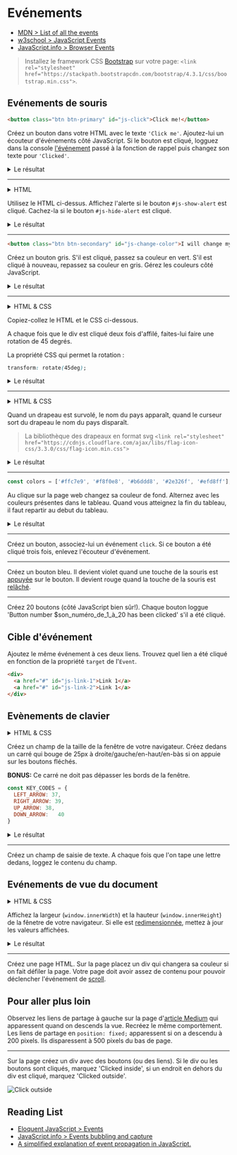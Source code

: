 # Evénements 

+ [MDN > List of all the events](https://developer.mozilla.org/en-US/docs/Web/Events)
+ [w3school > JavaScript Events](https://www.w3schools.com/js/js_events.asp)
+ [JavaScript.info > Browser Events](http://javascript.info/introduction-browser-events)

> Installez le framework CSS [Bootstrap](https://getbootstrap.com/docs/4.3/getting-started/introduction/) sur votre page: `<link rel="stylesheet" href="https://stackpath.bootstrapcdn.com/bootstrap/4.3.1/css/bootstrap.min.css">`.

## Evénements de souris

<!-- Créez un bouton dans votre HTML. Associez-lui un événement `onclick` avec un attribut directement dans HTML. Si le bouton est cliqué, loggez 'Clicked!'.

Créez un bouton dans votre HTML. Avec JavaScript associez à la propriété `onclick` à une fonction qui logge 'Clicked!' si le bouton est cliqué. -->

```html
<button class="btn btn-primary" id="js-click">Click me!</button>
```

Créez un bouton dans votre HTML avec le texte `'Click me'`. 
Ajoutez-lui un écouteur d'événements côté JavaScript. 
Si le bouton est cliqué, logguez dans la console [l'événement](https://developer.mozilla.org/en-US/docs/Web/API/Event) passé à la fonction de rappel puis changez son texte pour `'Clicked'`.

<details>
<summary>Le résultat</summary>

![Result](https://i.ibb.co/bPSrRwR/01-click-me.gif)
</details>

---

<details>
  <summary>HTML</summary>

  ```html
  <button class="btn btn-primary mt-5" id="js-show-alert">Show alert</button>
  <div class="alert alert-primary mt-5" style="display: none;" id="js-alert">
    Hide me!
    <button id="js-hide-alert">✕</button>
  </div>
  ```
</details>

Utilisez le HTML ci-dessus. Affichez l'alerte si le bouton `#js-show-alert` est cliqué. Cachez-la si le bouton `#js-hide-alert` est cliqué.

<details>
<summary>Le résultat</summary>

![Result](https://i.ibb.co/cJBJGTD/04-show-hide-alert.gif)
</details>

---

```html
<button class="btn btn-secondary" id="js-change-color">I will change my color</button>
```

Créez un bouton gris. S'il est cliqué, passez sa couleur en vert. S'il est cliqué à nouveau, repassez sa couleur en gris. Gérez les couleurs côté JavaScript.

<details>
<summary>Le résultat</summary>

![Result](https://i.ibb.co/jy7Wr83/02-change-color.gif)
</details>

---

<details>
  <summary>HTML & CSS</summary>

  ```html
  <div id="js-rotate"></div>
  ```

  ```css
  #js-rotate {
    display: block;
    margin-top: 50px;
    width: 200px;
    height: 200px;
    background-image: linear-gradient(to right top, #d16ba5, #c777b9, #ba83ca, #aa8fd8, #9a9ae1, #8aa7ec, #79b3f4, #69bff8, #52cffe, #41dfff, #46eefa, #5ffbf1);
    transition: .3s all ease;
  }
  ```
</details>

Copiez-collez le HTML et le CSS ci-dessous.

A chaque fois que le div est cliqué deux fois d'affilé, faites-lui faire une rotation de 45 degrés. 

La propriété CSS qui permet la rotation :
```css
transform: rotate(45deg);
```

<details>
<summary>Le résultat</summary>

![Result](https://i.ibb.co/6R3sy89/03-rotate.gif)
</details>

---

<details>
  <summary>HTML & CSS</summary>

  ```html
  <div class="flags">
    <div class="flag flag-icon flag-icon-fr" id="js-flag-fr"></div>
    <div class="flag flag-icon flag-icon-es" id="js-flag-es"></div>
    <div class="flag flag-icon flag-icon-de" id="js-flag-de"></div>
  </div>
  <div id="js-iso-greeting"></div>
  ```

  ```css
  .flags {
    margin-top: 50px;
    display: flex;
  }

  .flag {
    margin-right: 30px;
    width: 100px;
    height: 78px;
    background-size: contain;
  }

  #js-iso-greeting {
    margin-top: 20px;
    font-size: 1.2rem;
    font-weight: bold;
  }
  ```
</details>

Quand un drapeau est survolé, le nom du pays apparaît, quand le curseur sort du drapeau le nom du pays disparaît.
> La bibliothèque des drapeaux en format svg `<link rel="stylesheet" href="https://cdnjs.cloudflare.com/ajax/libs/flag-icon-css/3.3.0/css/flag-icon.min.css">`

<details>
<summary>Le résultat</summary>

![Result](https://i.ibb.co/LZ9FDZ8/05-flags.gif)
</details>

---

```js
const colors = ['#ffc7e9', '#f8f0e8', '#b6ddd8', '#2e326f', '#efd8ff'];
```

Au clique sur la page web changez sa couleur de fond. Alternez avec les couleurs présentes dans le tableau. Quand vous atteignez la fin du tableau, il faut repartir au debut du tableau.

<details>
<summary>Le résultat</summary>

![Result](https://i.ibb.co/qM0565d/07-body-bg-color.gif)
</details>

---

Créez un bouton, associez-lui un événement `click`. Si ce bouton a été cliqué trois fois, enlevez l'écouteur d'événement.

---

Créez un bouton bleu. Il devient violet quand une touche de la souris est [appuyée](https://developer.mozilla.org/en-US/docs/Web/Events/mousedown) sur le bouton. Il devient rouge quand la touche de la souris est [relâché](https://developer.mozilla.org/en-US/docs/Web/Events/mouseup).

---

Créez 20 boutons (côté JavaScript bien sûr!). Chaque bouton loggue 'Button number $son_numéro_de_1_à_20 has been clicked' s'il a été cliqué. 

<!-- ---

Créez un [menu déroulant](https://getbootstrap.com/docs/4.0/components/dropdowns/#single-button-dropdowns) avec HTML, CSS et JavaScript. -->

## Cible d'événement

Ajoutez le même événement à ces deux liens. Trouvez quel lien a été cliqué en fonction de la propriété `target` de l'`Event`.

```html
<div>
  <a href="#" id="js-link-1">Link 1</a>
  <a href="#" id="js-link-2">Link 1</a>
</div>
```

## Evènements de clavier

<details>
  <summary>HTML & CSS</summary>

  ```html
  <div id="js-square"></div>
  ```

  ```css
  * {
    margin: 0;
    padding: 0;
  }

  body {
    position: relative;
    background-color:#fff;
    background-image: linear-gradient(90deg, rgba(134,168,231,.5) 50%, transparent 50%),
    linear-gradient(rgba(95,251,241,.5) 50%, transparent 50%);
    background-size: 50px 50px;
  }

  #js-square {
    position: absolute;
    top: 0;
    left: 0;
    width: 25px;
    height: 25px;
    background-color: #D16BA5;
  }
  ```
</details>

Créez un champ de la taille de la fenêtre de votre navigateur. Créez dedans un carré qui bouge de 25px à droite/gauche/en-haut/en-bàs si on appuie sur les boutons fléchés. 

**BONUS:** Ce carré ne doit pas dépasser les bords de la fenêtre.

```js
const KEY_CODES = {
  LEFT_ARROW: 37,
  RIGHT_ARROW: 39,
  UP_ARROW:	38,
  DOWN_ARROW:	40
}
```

<details>
<summary>Le résultat</summary>

![Result](https://i.ibb.co/Ttyw65k/08-move-square.gif)
</details>

---

Créez un champ de saisie de texte. A chaque fois que l'on tape une lettre dedans, loggez le contenu du champ. 


## Evénements de vue du document

<details>
  <summary>HTML & CSS</summary>

  ```html
  <div class="window-info">
    <span id="js-window-width"></span>
    ✕
    <span id="js-window-height"></span>
  </div>
  ```

  ```css
  body {
    position: relative;
    display: flex;
    justify-content: center;
    align-items: center;
    min-height: 100vh;
  }

  .window-info {
    font-size: 2rem;
    font-family: Arial, Helvetica, sans-serif;
  }
  ```
</details>

Affichez la largeur (`window.innerWidth`) et la hauteur (`window.innerHeight`) de la fênetre de votre navigateur.
Si elle est [redimensionnée](https://developer.mozilla.org/en-US/docs/Web/Events/resize), mettez à jour les valeurs affichées.

<details>
<summary>Le résultat</summary>

![Result](https://i.ibb.co/jz2XrGq/06-resize-window.gif)
</details>

---

Créez une page HTML. Sur la page placez un div qui changera sa couleur si on fait défiler la page. Votre page doit avoir assez de contenu pour pouvoir déclencher l'événement de [scroll](https://developer.mozilla.org/en-US/docs/Web/Events/scroll).


## Pour aller plus loin

Observez les liens de partage à gauche sur la page d'[article Medium](https://codeburst.io/top-javascript-vscode-extensions-for-faster-development-c687c39596f5) qui apparessent quand on descends la vue. Recréez le même comportèment.
Les liens de partage en `position: fixed;` apparessent si on a descendu à 200 pixels. Ils disparessent à 500 pixels du bas de page.

---

Sur la page créez un div avec des boutons (ou des liens). Si le div ou les boutons sont cliqués, marquez 'Clicked inside', si un endroit en dehors du div est cliqué, marquez 'Clicked outside'.

![Click outside](https://i.ibb.co/6tNfRxM/click-outside.gif)

<!-- ---

Creéz un système d'affichage de contenu de type ["accordeon"](https://getbootstrap.com/docs/4.1/components/collapse/#accordion-example) avec JavaScript. -->


## Reading List
+ [Eloquent JavaScript > Events](https://eloquentjavascript.net/15_event.html)
+ [JavaScript.info > Events bubbling and capture](https://javascript.info/bubbling-and-capturing)
+ [A simplified explanation of event propagation in JavaScript.](https://medium.freecodecamp.org/a-simplified-explanation-of-event-propagation-in-javascript-f9de7961a06e)